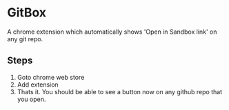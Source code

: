# GitBox

A chrome extension which automatically shows 'Open in Sandbox link' on any git repo.

## Steps

1. Goto chrome web store
2. Add extension
3. Thats it. You should be able to see a button now on any github repo that you open.
